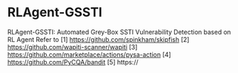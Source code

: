 # RLAgent-GSSTI
RLAgent-GSSTI: Automated Grey-Box SSTI Vulnerability Detection based on RL Agent
Refer to 
  [1] https://github.com/spinkham/skipfish
  [2] https://github.com/wapiti-scanner/wapiti
  [3] https://github.com/marketplace/actions/pysa-action
  [4] https://github.com/PyCQA/bandit
  [5] https://
# 
